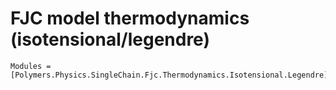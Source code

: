 # FJC model thermodynamics (isotensional/legendre)

```@autodocs
Modules = [Polymers.Physics.SingleChain.Fjc.Thermodynamics.Isotensional.Legendre]
```
